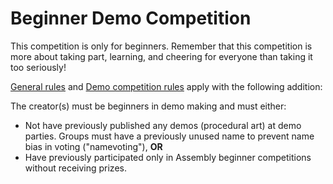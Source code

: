 # Beginner Demo Competition
This competition is only for beginners. Remember that this competition is more about taking part, learning, and cheering for everyone than taking it too seriously!

[General rules](./general.md) and [Demo competition rules](./realtime.md) apply with the following addition:

The creator(s) must be beginners in demo making and must either:
 * Not have previously published any demos (procedural art) at demo parties. Groups must have a previously unused name to prevent name bias in voting ("namevoting"), **OR**
 * Have previously participated only in Assembly beginner competitions without receiving prizes.
